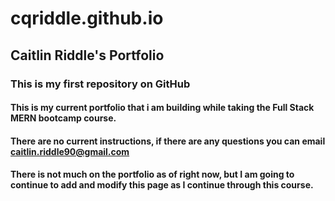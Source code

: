# cqriddle.github.io  

## Caitlin Riddle's Portfolio  

### This is my first repository on GitHub  

#### This is my current portfolio that i am building while taking the Full Stack MERN bootcamp course.  

#### There are no current instructions, if there are any questions you can email caitlin.riddle90@gmail.com  

#### There is not much on the portfolio as of right now, but I am going to continue to add and modify this page as I continue through this course.
